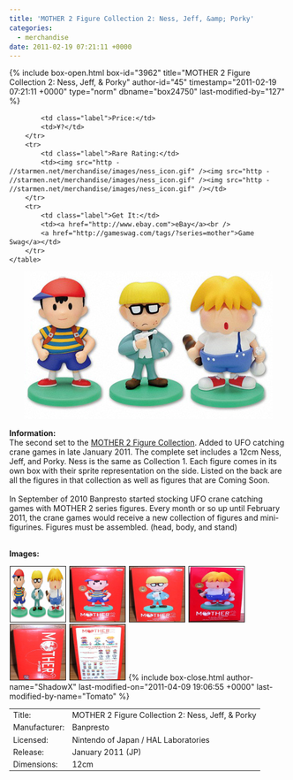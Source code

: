 ```yaml
---
title: 'MOTHER 2 Figure Collection 2: Ness, Jeff, &amp; Porky'
categories:
  - merchandise
date: 2011-02-19 07:21:11 +0000
---
```

{% include box-open.html box-id="3962" title="MOTHER 2 Figure Collection 2: Ness, Jeff, & Porky" author-id="45" timestamp="2011-02-19 07:21:11 +0000" type="norm" dbname="box24750" last-modified-by="127" %}
<div class="gameinfo">
	<table>
		<tr>
			<td class="label">Title:</td>
			<td>MOTHER 2 Figure Collection 2: Ness, Jeff, & Porky</td>
		</tr>
		<tr>
			<td class="label">Manufacturer:</td>
			<td>Banpresto</td>
		</tr>
		<tr>
			<td class="label">Licensed:</td>
			<td>Nintendo of Japan / HAL Laboratories</td>
		</tr>
		<tr>
			<td class="label">Release:</td>
			<td>January 2011 (JP)</td>
		</tr>
		<tr>
			<td class="label">Dimensions:</td>
			<td>12cm</td>
		</tr>
		<tr>

			<td class="label">Price:</td>
			<td>¥?</td>
		</tr>
		<tr>
			<td class="label">Rare Rating:</td>
			<td><img src="http - //starmen.net/merchandise/images/ness_icon.gif" /><img src="http - //starmen.net/merchandise/images/ness_icon.gif" /><img src="http - //starmen.net/merchandise/images/ness_icon.gif" /></td>
		</tr>
		<tr>
			<td class="label">Get It:</td>
			<td><a href="http://www.ebay.com">eBay</a><br />
			<a href="http://gameswag.com/tags/?series=mother">Game Swag</a></td>
		</tr>
	</table>
</div>

<p>
	<center>
	<img src="/merchandise/images/m2fc2_title.jpg" border="0" title="MOTHER 2 Figure Collection 2: Ness, Jeff, & Porky" />
	</center>
</p>

<b>Information:</b>
	<br />
The second set to the <a href="http://www.banpresto.co.jp/mother/">MOTHER 2 Figure Collection</a>. Added to UFO catching crane games in late January 2011. The complete set includes a 12cm Ness, Jeff, and Porky. Ness is the same as Collection 1. Each figure comes in its own box with their sprite representation on the side. Listed on the back are all the figures in that collection as well as figures that are Coming Soon.
<br /><br />
In September of 2010 Banpresto started stocking UFO crane catching games with MOTHER 2 series figures. Every month or so up until February 2011, the crane games would receive a new collection of figures and mini-figurines. Figures must be assembled. (head, body, and stand)
<br /><br />

<b>Images:</b>
	<br />

<a href="/merchandise/images/m2fc2_all.jpg" ><img src="/merchandise/images/m2fc2_all.jpg" title="MOTHER 2 Figure Collection 2: Ness, Jeff, & Porky" border="1" width="100" height="100" hspace="1" /></a>
<a href="/merchandise/images/m2fc2_ness_box.jpg" ><img src="/merchandise/images/m2fc2_ness_box.jpg" title="MOTHER 2 Figure Collection 2: Ness Box" border="1" width="100" height="100" hspace="1" /></a>
<a href="/merchandise/images/m2fc2_jeff_box.jpg" ><img src="/merchandise/images/m2fc2_jeff_box.jpg" title="MOTHER 2 Figure Collection 2: Jeff Box" border="1" width="100" height="100" hspace="1" /></a>
<a href="/merchandise/images/m2fc2_porky_box.jpg" ><img src="/merchandise/images/m2fc2_porky_box.jpg" title="MOTHER 2 Figure Collection 2: Porky Box" border="1" width="100" height="100" hspace="1" /></a>
<a href="/merchandise/images/m2fc2_box_side1.jpg" ><img src="/merchandise/images/m2fc2_box_side1.jpg" title="MOTHER 2 Figure Collection 21: Box (Side 1)" border="1" width="100" height="100" hspace="1" /></a>
<a href="/merchandise/images/m2fc2_box_preview.jpg" ><img src="/merchandise/images/m2fc2_box_preview.jpg" title="MOTHER 2 Figure Collection 2: Box (Preview)" border="1" width="100" height="100" hspace="1" /></a>
{% include box-close.html author-name="ShadowX" last-modified-on="2011-04-09 19:06:55 +0000" last-modified-by-name="Tomato" %}
